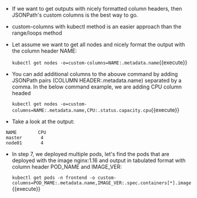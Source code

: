 - If we want to get outputs with nicely formatted column headers, then JSONPath's custom columns is the best way to go.
-  custom-columns with kubectl method is an easier approach than the range/loops method 

- Let assume we want to  get all nodes and nicely format the output with the column header NAME:

    `kubectl get nodes -o=custom-columns=NAME:.metadata.name`{{execute}}

- You can add additional columns to the abouve command by adding JSONPath pairs (COLUMN HEADER:.metadata.name) separated by a comma. In the below command example, we are adding CPU column headed

    `kubectl get nodes -o=custom-columns=NAME:.metadata.name,CPU:.status.capacity.cpu`{{execute}}

- Take a look at the  output:
   
 ```
  NAME        CPU
  master       4
  node01       4
 ```
 
- In step 7, we deployed multiple pods, let's find the pods that are deployed with the image nginx:1.16 and output in tabulated format with column header POD_NAME and IMAGE_VER:

  `kubectl get pods -n frontend -o custom-columns=POD_MAME:.metadata.name,IMAGE_VER:.spec.containers[*].image`{{execute}}